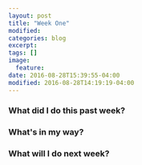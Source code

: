 ```yaml
---
layout: post
title: "Week One"
modified:
categories: blog
excerpt:
tags: []
image:
  feature:
date: 2016-08-28T15:39:55-04:00
modified: 2016-08-28T14:19:19-04:00
---
```


### What did I do this past week?

### What's in my way?

### What will I do next week?

